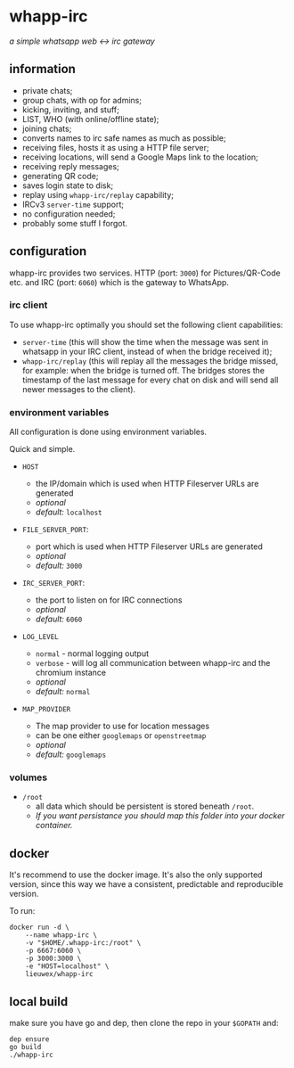 # whapp-irc
_a simple whatsapp web <-> irc gateway_

## information
- private chats;
- group chats, with op for admins;
- kicking, inviting, and stuff;
- LIST, WHO (with online/offline state);
- joining chats;
- converts names to irc safe names as much as possible;
- receiving files, hosts it as using a HTTP file server;
- receiving locations, will send a Google Maps link to the location;
- receiving reply messages;
- generating QR code;
- saves login state to disk;
- replay using `whapp-irc/replay` capability;
- IRCv3 `server-time` support;
- no configuration needed;
- probably some stuff I forgot.

## configuration
whapp-irc provides two services. HTTP (port: `3000`) for Pictures/QR-Code etc. and IRC (port: `6060`) which is the gateway to WhatsApp.

### irc client
To use whapp-irc optimally you should set the following client capabilities:
- `server-time` (this will show the time when the message was sent in whatsapp
	in your IRC client, instead of when the bridge received it);
- `whapp-irc/replay` (this will replay all the messages the bridge missed, for
	example: when the bridge is turned off. The bridges stores the timestamp of
	the last message for every chat on disk and will send all newer messages to
	the client).

### environment variables
All configuration is done using environment variables.

Quick and simple.

- `HOST`
    - the IP/domain which is used when HTTP Fileserver URLs are generated
    - _optional_
    - _default:_ `localhost`
    
- `FILE_SERVER_PORT`:
    - port which is used when HTTP Fileserver URLs are generated
    - _optional_
    - _default:_ `3000`

- `IRC_SERVER_PORT`:
    - the port to listen on for IRC connections
    - _optional_
    - _default:_ `6060`

- `LOG_LEVEL`
    - `normal` - normal logging output
    - `verbose` - will log all communication between whapp-irc and the chromium instance
    - _optional_
    - _default:_ `normal`

- `MAP_PROVIDER`
    - The map provider to use for location messages
    - can be one either `googlemaps` or `openstreetmap`
    - _optional_
    - _default:_ `googlemaps`

### volumes

- `/root`
    - all data which should be persistent is stored beneath `/root`.
    - _If you want persistance you should map this folder into your docker container._

## docker
It's recommend to use the docker image.
It's also the only supported version, since this way we have a consistent,
predictable and reproducible version.

To run:
```
docker run -d \
	--name whapp-irc \
	-v "$HOME/.whapp-irc:/root" \
	-p 6667:6060 \
	-p 3000:3000 \
	-e "HOST=localhost" \
	lieuwex/whapp-irc
```

## local build
make sure you have go and dep, then clone the repo in your `$GOPATH` and:
```shell
dep ensure
go build
./whapp-irc
```
